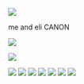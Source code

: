 ![](https://i.postimg.cc/DZgzttCF/Spdpl-8879.jpg)

me and eli CANON

![](https://i.postimg.cc/Dm3XBkzW/unlabeled-4-stripes-20-px.png)

![](https://supplies.ju.mp/assets/images/gallery07/3fee5d5b.gif?v=9163b103)

![](https://i.postimg.cc/8PK57MdR/rainbowdash.png) ![](https://i.postimg.cc/hvcSZHpG/10cbf6a3.png) ![](https://i.postimg.cc/7LQCJYPy/Utjzd2W.png) ![](https://i.postimg.cc/kM1vzc5p/521e7bc8.png) ![](https://i.postimg.cc/g2nG7yq3/e3101c12.gif) ![](https://i.imgur.com/XeDU3GF.jpg) ![](https://i.imgur.com/fb5i1xO.gif)

